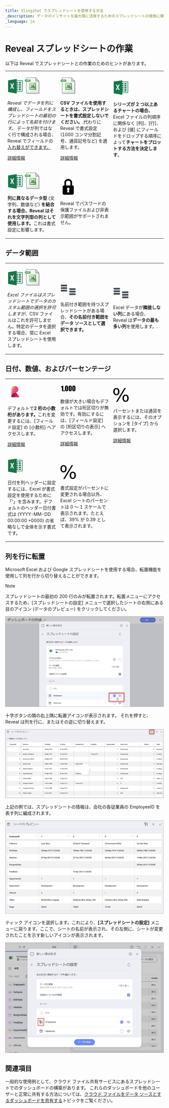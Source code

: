 ```yaml
---
title: Slingshot でスプレッドシートを使用する方法
_description: データのインサイトを最大限に活用するためのスプレッドシートの使用に関するヒントを紹介します。
_language: ja
---
```


# Reveal スプレッドシートの作業

以下は Reveal でスプレッドシートとの作業のためのヒントがあります。

<table>
<colgroup>
<col style="width: 33%" />
<col style="width: 33%" />
<col style="width: 33%" />
</colgroup>
<tbody>
<tr class="odd">
<td><p><img src="images/excel.png" alt="excel" /> <img src="images/csv.png" alt="csv" /><br />
</p>
<p><em>Reveal でデータを列に構成し、フィールドをスプレッドシートの最初の行によって名前を付けます。</em> データが列ではなく行で構成される場合、Reveal でフィールドの<a href="#transposing-spreadsheets">入れ替えができます。</a></p>
<p><a href="~/jp/data-visualizations/visualizations-editor.md">詳細情報</a><br />
</p></td>
<td><p><img src="images/csv.png" alt="csv" /><br />
</p>
<p><strong>CSV ファイルを使用するときは、スプレッドシートを書式設定しないでください。</strong>.代わりに Reveal で書式設定 (1000 コンマ分割記号、通貨記号など) を適用します。</p>
<p><a href="~/jp/data-visualizations/fields/field-settings.md">詳細情報</a><br />
</p></td>
<td><p><img src="images/excel.png" alt="excel" /><br />
</p>
<p><strong>シリーズが 2 つ以上あるチャートの場合、</strong>Excel ファイルの列順序に関係なく [列]、[行]、および [値] にフィールドをドロップする順序によって<strong>チャートをプロットする方法を決定します</strong>。</p></td>
</tr>
<tr class="even">
<td><p><img src="images/excel.png" alt="excel" /> <img src="images/csv.png" alt="csv" /><br />
</p>
<p><strong>列に異なるデータ型 </strong> (文字列、数値など) <strong>を結合する場合、Reveal はそれを文字列型の列として使用します。</strong>これは書式設定に影響します。</p></td>
<td><p><img src="images/p-lock.png" alt="p lock" /><br />
</p>
<p>Reveal でパスワードの保護ファイルおよび非表示範囲がサポートされません。</p></td>
<td></td>
</tr>
</tbody>
</table>

## データ範囲

<table>
<colgroup>
<col style="width: 33%" />
<col style="width: 33%" />
<col style="width: 33%" />
</colgroup>
<tbody>
<tr class="odd">
<td><p><img src="images/excel.png" alt="excel" /> <img src="images/csv.png" alt="csv" /><br />
</p>
<p><em>Excel ファイルはスプレッドシートでデータのカスタム範囲の選択を許可しますが、</em>CSV ファイルはこれを許可しません。特定のデータを選択する場合、常に Excel スプレッドシートを使用します。</p></td>
<td><p><img src="images/excel-columns.png" alt="excel columns" /><br />
</p>
<p>名前付き範囲を持つスプレッドシートがある場合、<strong>その名前付き範囲をデータ ソースとして選択できます。</strong></p></td>
<td><p><img src="images/excel-columns.png" alt="excel columns" /><br />
</p>
<p>Excel データが<strong>隣接しない列</strong>にある場合、Reveal は<strong>データの最も多い列</strong>を使用します。</strong>.</p></td>
</tr>
</tbody>
</table>

## 日付、数値、およびパーセンテージ

<table>
<colgroup>
<col style="width: 33%" />
<col style="width: 33%" />
<col style="width: 33%" />
</colgroup>
<tbody>
<tr class="odd">
<td><p><img src="images/reveal-logo.png" alt="reveal logo" /><br />
</p>
<p>デフォルトで<strong>2 桁の小数桁があります。</strong>これを変更するには、[フィールド設定] の [小数桁] へアクセスします。</p>
<p><a href="~/jp/data-visualizations/fields/field-settings.html#numeric-fields">詳細情報</a><br />
</p></td>
<td><p><img src="images/top-1000.png" alt="top 1000" /><br />
</p>
<p>数値が大きい場合もデフォルトでは桁区切りが無効です。有効にするには、[フィールド設定] の [桁区切りの表示] へアクセスします。</p>
<p><a href="~/jp/data-visualizations/fields/field-settings.html#numeric-fields">詳細情報</a><br />
</p></td>
<td><p><img src="images/percentage.png" alt="percentage" /><br />
</p>
<p>パーセントまたは通貨を表示するには、そのオプションを [タイプ] から選択します。</p>
<p><a href="~/jp/data-visualizations/fields/field-settings.html#numeric-fields">詳細情報</a><br />
</p></td>
</tr>
<tr class="even">
<td><p><img src="images/excel.png" alt="excel" /><br />
</p>
<p>日付を列ヘッダーに設定するには、Excel が書式設定を使用するために「'」を含みます。デフォルトのヘッダー日付書式は (YYYY-MM-DD 00:00:00 +0000) の省略なしで全体を示す書式です。</p></td>
<td><p><img src="images/percentage.png" alt="percentage" /><br />
</p>
<p>書式設定がパーセントに変更される場合以外、Excel シートのパーセントは 0 ～ 1 スケールで表示されます。たとえば、39% が 0.39 として表示されます。</p></td>
<td></td>
</tr>
</tbody>
</table>

<a name='transposing-spreadsheets'></a>
## 列を行に転置

Microsoft Excel および Google スプレッドシートを使用する場合、転置機能を使用して列を行から切り替えることができます。

>[!NOTE]
>スプレッドシートの最初の 200 行のみが転置されます。転置メニューにアクセスするため、[スプレッドシートの設定] メニューで選択したシートの右側にある目のアイコン (データのプレビュー) をクリックしてください。  

<img src="images/spreadsheets-transpose-data-source-menu.png" alt="Spreadsheets Transpose Data Source Menu" class="responsive-img"/>

十字ボタンの隣の右上隅に転置アイコンが表示されます。
それを押すと、Reveal は列を行に、またはその逆に切り替えます。

<img src="images/transposing-action-spreadsheet.png" alt="Transposing Action Spreadsheet" class="responsive-img"/>

上記の例では、スプレッドシートの情報は、会社の各従業員の EmployeeID を表す列に編成されます。

<img src="images/transposing-action-final-spreadsheet.png" alt="Transposing Action Final Spreadsheet" class="responsive-img"/>

ティック アイコンを選択します。これにより、**[スプレッドシートの設定]** メニューに戻ります。ここで、シートの名前が表示され、その左側に、シートが変更されたことを示す新しいアイコンが表示されます。

<img src="images/transposed-spreadsheet-visualization-data.png" alt="Transposed Spreadsheet Visualization Data" class="responsive-img"/>

## 関連項目

一般的な使用例として、クラウド ファイル共有サービスにあるスプレッドシートでのダッシュボードの構築があります。
これらのダッシュボードを他のユーザーと正常に共有する方法については、[クラウド ファイルをデータ ソースとするダッシュボードを共有する](~/jp/dashboards/sharing-dashboards/sharing-dashboards-datasource-files-cloud-provider.html)トピックをご覧ください。
